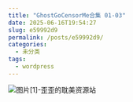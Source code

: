 ```yaml
---
title: "GhostGoCensorMe合集 01-03"
date: 2025-06-16T19:54:27
slug: e59992d9
permalink: /posts/e59992d9/
categories:
  - 未分类
tags:
  - wordpress
---
```


![图片[1]-歪歪的耽美资源站](/images/wp/e59992d9-9b424d4a.jpg)
